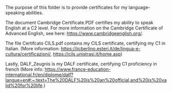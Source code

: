 The purpose of this folder is to provide certificates for my language-speaking abilities. 

The document Cambridge Certificate.PDF certifies my ability to speak English at a C2 level. For more information on the Cambridge Certificate of Advanced English, see here: https://www.cambridgeenglish.org/. 

The file Certifcato CILS.pdf contains my CILS certificate, certifying my C1 in Italian. (More information: https://iicberlino.esteri.it/de/lingua-e-cultura/certificazioni/, https://cils.unistrasi.it/home.asp) 

Lastly, DALF_Zeugnis is my DALF certificate, certifying C1 proficiency in french (More info: https://www.france-education-international.fr/en/diplome/dalf?langue=en#:~:text=The%20DALF%20is%20an%20official,and%20is%20valid%20for%20life.)

